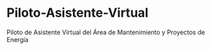 # Piloto-Asistente-Virtual
Piloto de Asistente Virtual del Área de Mantenimiento y Proyectos de Energía
